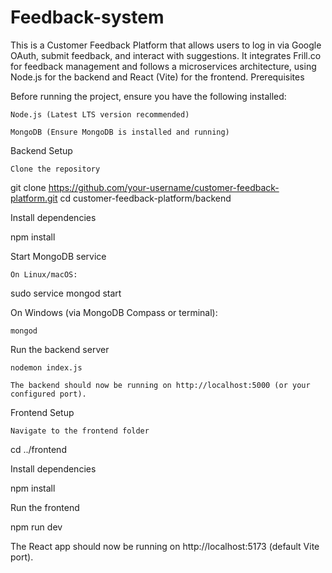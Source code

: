# Feedback-system
This is a Customer Feedback Platform that allows users to log in via Google OAuth, submit feedback, and interact with suggestions. It integrates Frill.co for feedback management and follows a microservices architecture, using Node.js for the backend and React (Vite) for the frontend.
Prerequisites

Before running the project, ensure you have the following installed:

    Node.js (Latest LTS version recommended)

    MongoDB (Ensure MongoDB is installed and running)

Backend Setup

    Clone the repository

git clone https://github.com/your-username/customer-feedback-platform.git
cd customer-feedback-platform/backend

Install dependencies

npm install

Start MongoDB service

    On Linux/macOS:

sudo service mongod start

On Windows (via MongoDB Compass or terminal):

    mongod

Run the backend server

    nodemon index.js

    The backend should now be running on http://localhost:5000 (or your configured port).

Frontend Setup

    Navigate to the frontend folder

cd ../frontend

Install dependencies

npm install

Run the frontend

npm run dev

The React app should now be running on http://localhost:5173 (default Vite port).
